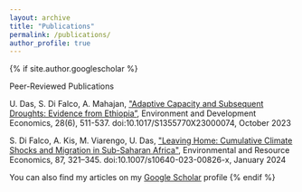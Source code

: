 ```yaml
---
layout: archive
title: "Publications"
permalink: /publications/
author_profile: true
---
```


{% if site.author.googlescholar %}
  <div class="wordwrap">

Peer-Reviewed Publications

U. Das, S. Di Falco, A. Mahajan, <a href="{{cambridge.org/core/journals/environment-and-development-economics/article/adaptive-capacity-and-subsequent-droughts-evidence-from-ethiopia/8ABEA50847AD651EF0C356CE1A392EC3}}">"Adaptive Capacity and Subsequent Droughts: Evidence from Ethiopia”</a>, Environment and Development Economics, 28(6), 511-537. doi:10.1017/S1355770X23000074, October 2023

S. Di Falco, A. Kis, M. Viarengo, U. Das, <a href="{{link.springer.com/article/10.1007/s10640-023-00826-x}}">"Leaving Home: Cumulative Climate Shocks and Migration in Sub-Saharan Africa"</a>, Environmental and Resource Economics, 87, 321–345. doi:10.1007/s10640-023-00826-x, January 2024

</div>

You can also find my articles on my <a href="{{site.author.googlescholar}}">Google Scholar</a> profile
{% endif %}

<!--
{% include base_path %}

{% for post in site.publications reversed %}
  {% include archive-single.html %}
{% endfor %}
-->
